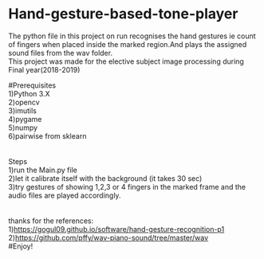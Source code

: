 # Hand-gesture-based-tone-player<br />
The python file in this project on run recognises the hand gestures ie count of fingers when placed inside the marked region.And plays the assigned sound files from the wav folder.<br />
This project was made for the elective subject image processing during Final year(2018-2019)<br />

#Prerequisites<br />
1)Python 3.X <br />
2)opencv <br />
3)imutils<br />
4)pygame<br />
5)numpy<br />
6)pairwise from sklearn<br />
<br /><br />
Steps<br />
1)run the Main.py file<br /> 
2)let it calibrate itself with the background (it takes 30 sec)<br />
3)try gestures of showing 1,2,3 or 4 fingers in the marked frame and the audio files are played accordingly.<br />
<br />
<br />
thanks for the references:<br />
1)https://gogul09.github.io/software/hand-gesture-recognition-p1<br />
2)https://github.com/pffy/wav-piano-sound/tree/master/wav<br />
#Enjoy!
